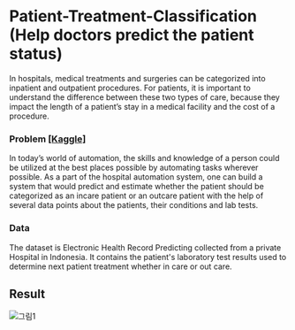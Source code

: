 # Patient-Treatment-Classification (Help doctors predict the patient status)
In hospitals, medical treatments and surgeries can be categorized into inpatient and outpatient procedures. For patients, it is important to understand the difference between these two types of care, because they impact the length of a patient’s stay in a medical facility and the cost of a procedure.

### Problem [[Kaggle]](https://www.kaggle.com/datasets/manishkc06/patient-treatment-classification)
In today’s world of automation, the skills and knowledge of a person could be utilized at the best places possible by automating tasks wherever possible. As a part of the hospital automation system, one can build a system that would predict and estimate whether the patient should be categorized as an incare patient or an outcare patient with the help of several data points about the patients, their conditions and lab tests.

### Data
The dataset is Electronic Health Record Predicting collected from a private Hospital in Indonesia. It contains the patient's laboratory test results used to determine next patient treatment whether in care or out care.

## Result
![그림1](https://github.com/hoon0303/Patient-Treatment-Classification/assets/53135286/860e71f8-52e8-478f-93e2-cc93d80377d8)

